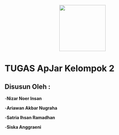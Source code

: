 <p align="center"><img src ="https://upload.wikimedia.org/wikipedia/en/d/d5/Logo_Almamater_UPI.png" width="150"> </p>

<h1> TUGAS ApJar Kelompok 2 </h1>


## Disusun Oleh :

-**Nizar Noer Insan**

-**Ariawan Akbar Nugraha**

-**Satria Ihsan Ramadhan**

-**Siska Anggraeni**
